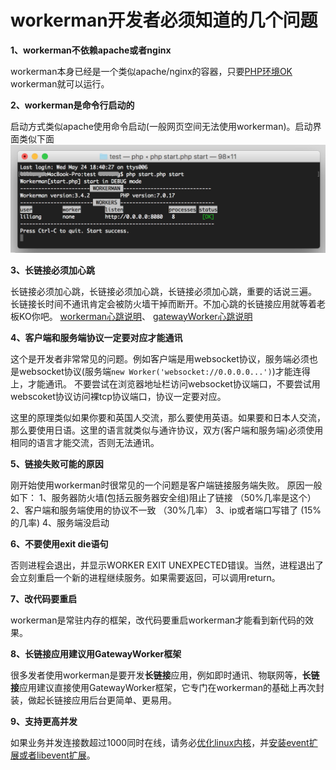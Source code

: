# workerman开发者必须知道的几个问题
**1、workerman不依赖apache或者nginx**

workerman本身已经是一个类似apache/nginx的容器，只要[PHP环境OK](http://doc.workerman.net/315116) workerman就可以运行。

**2、workerman是命令行启动的**

启动方式类似apache使用命令启动(一般网页空间无法使用workerman)。启动界面类似下面
![](image/screenshot_1495622774534.png)

**3、长链接必须加心跳**

长链接必须加心跳，长链接必须加心跳，长链接必须加心跳，重要的话说三遍。 
长链接长时间不通讯肯定会被防火墙干掉而断开。不加心跳的长链接应用就等着老板KO你吧。
[workerman心跳说明](http://doc.workerman.net/315282)、 [gatewayWorker心跳说明](http://doc2.workerman.net/326139)

**4、客户端和服务端协议一定要对应才能通讯**

这个是开发者非常常见的问题。例如客户端是用websocket协议，服务端必须也是websocket协议(服务端```new Worker('websocket://0.0.0.0...')```)才能连得上，才能通讯。 
不要尝试在浏览器地址栏访问websocket协议端口，不要尝试用webscoket协议访问裸tcp协议端口，协议一定要对应。

这里的原理类似如果你要和英国人交流，那么要使用英语。如果要和日本人交流，那么要使用日语。这里的语言就类似与通许协议，双方(客户端和服务端)必须使用相同的语言才能交流，否则无法通讯。 

**5、链接失败可能的原因**

刚开始使用workerman时很常见的一个问题是客户端链接服务端失败。 原因一般如下： 
1、服务器防火墙(包括云服务器安全组)阻止了链接 （50%几率是这个）
2、客户端和服务端使用的协议不一致 （30%几率）
3、ip或者端口写错了 (15%的几率)
4、服务端没启动 


**6、不要使用exit die语句**

否则进程会退出，并显示WORKER EXIT UNEXPECTED错误。当然，进程退出了会立刻重启一个新的进程继续服务。如果需要返回，可以调用return。

**7、改代码要重启**

workerman是常驻内存的框架，改代码要重启workerman才能看到新代码的效果。

**8、长链接应用建议用GatewayWorker框架**

很多发者使用workerman是要开发**长链接**应用，例如即时通讯、物联网等，**长链接**应用建议直接使用GatewayWorker框架，它专门在workerman的基础上再次封装，做起长链接应用后台更简单、更易用。

**9、支持更高并发**

如果业务并发连接数超过1000同时在线，请务必[优化linux内核](http://doc.workerman.net/315302)，并[安装event扩展或者libevent扩展](http://doc.workerman.net/315116)。






